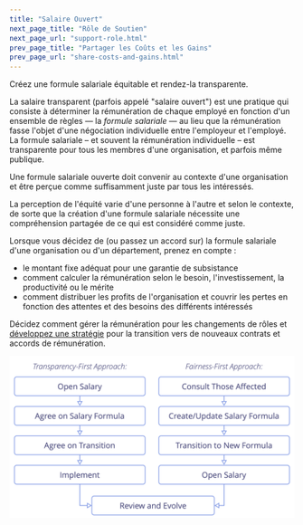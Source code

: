 ```yaml
---
title: "Salaire Ouvert"
next_page_title: "Rôle de Soutien"
next_page_url: "support-role.html"
prev_page_title: "Partager les Coûts et les Gains"
prev_page_url: "share-costs-and-gains.html"
---
```



<div class="card summary"><div class="card-body">Créez une formule salariale équitable et rendez-la transparente.
</div></div>

La salaire transparent (parfois appelé "salaire ouvert") est une pratique qui consiste à déterminer la rémunération de chaque employé en fonction d'un ensemble de règles — la _formule salariale_  — au lieu que la rémunération fasse l'objet d'une négociation individuelle entre l'employeur et l'employé. La formule salariale – et souvent la rémunération individuelle – est transparente pour tous les membres d'une organisation, et parfois même publique.

Une formule salariale ouverte doit convenir au contexte d'une organisation et être perçue comme suffisamment juste par tous les intéressés.

La perception de l'équité varie d'une personne à l'autre et selon le contexte, de sorte que la création d'une formule salariale nécessite une compréhension partagée de ce qui est considéré comme juste.

Lorsque vous décidez de (ou passez un accord sur) la formule salariale d'une organisation ou d'un département, prenez en compte :

- le montant fixe adéquat pour une garantie de subsistance
- comment calculer la rémunération selon le besoin, l'investissement, la productivité ou le mérite
- comment distribuer les profits de l'organisation et couvrir les pertes en fonction des attentes et des besoins des différents intéressés

Décidez comment gérer la rémunération pour les changements de rôles et [développez une stratégie](clarify-and-develop-strategy.html) pour la transition vers de nouveaux contrats et accords de rémunération.

![Deux façons d'ouvrir les salaires](img/process/opening-salaries.png)
